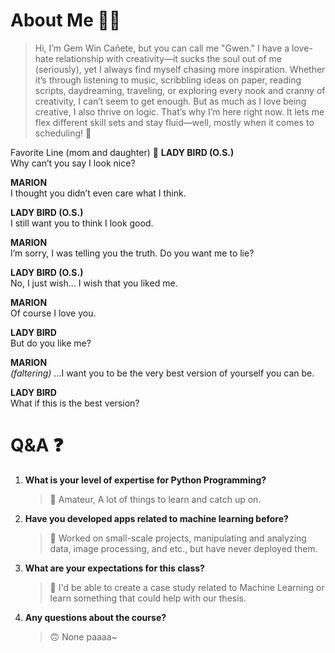# About Me 👋🏻

> Hi, I’m Gem Win Cañete, but you can call me "Gwen." I have a love-hate relationship with creativity—it sucks the soul out of me (seriously), yet I always find myself chasing more inspiration. Whether it’s through listening to music, scribbling ideas on paper, reading scripts, daydreaming, traveling, or exploring every nook and cranny of creativity, I can’t seem to get enough.  But as much as I love being creative, I also thrive on logic. That’s why I’m here right now. It lets me flex different skill sets and stay fluid—well, mostly when it comes to scheduling! 🤪



Favorite Line (mom and daughter) 📜
**LADY BIRD (O.S.)**  
Why can’t you say I look nice?  

**MARION**  
I thought you didn’t even care what I think.  

**LADY BIRD (O.S.)**  
I still want you to think I look good.  

**MARION**  
I’m sorry, I was telling you the truth. Do you want me to lie?  

**LADY BIRD (O.S.)**  
No, I just wish... I wish that you liked me.  

**MARION**  
Of course I love you.  

**LADY BIRD**  
But do you like me?  

**MARION**  
*(faltering)* ...I want you to be the very best version of yourself you can be.  

**LADY BIRD**  
What if this is the best version?  


# Q&A ❓

1. **What is your level of expertise for Python Programming?**  
    > 🐍 Amateur, A lot of things to learn and catch up on.  

2. **Have you developed apps related to machine learning before?**  
    > 🤖 Worked on small-scale projects, manipulating and analyzing data, image processing, and etc., but have never deployed them.  

3. **What are your expectations for this class?**  
    > 🎯 I'd be able to create a case study related to Machine Learning or learn something that could help with our thesis.  

4. **Any questions about the course?**  
    > 🙃 None paaaa~
